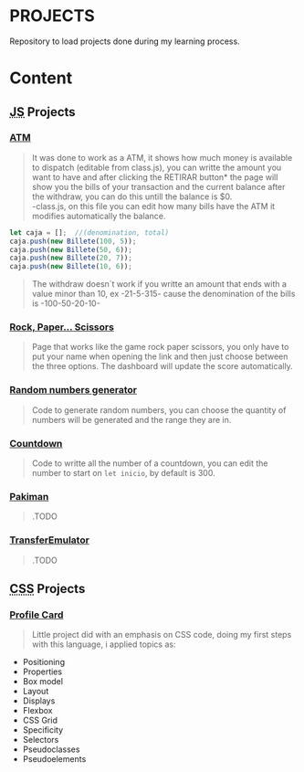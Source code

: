 # PROJECTS

Repository to load projects done during my learning process.

# Content
<h2>
<abbr title="Java Script">JS</abbr> Projects
</h2>

### [ATM](https://sebcastrom.github.io/PROJECTS/JS/ATM/)
>It was done to work as a ATM, it shows how much money is available to dispatch (editable from class.js), you can writte the amount you want to have and after clicking the RETIRAR button* the page will show you the bills of your transaction and the current balance after the withdraw, you can do this untill the balance is $0.
</br>-class.js, on this file you can edit how many bills have the ATM it modifies automatically the balance.
```javascript
let caja = [];  //(denomination, total)
caja.push(new Billete(100, 5));
caja.push(new Billete(50, 6));
caja.push(new Billete(20, 7));
caja.push(new Billete(10, 6));
````
>The withdraw doesn´t work if you writte an amount that ends with a value minor than 10, ex -21-5-315- cause the denomination of the bills is -100-50-20-10-

### [Rock, Paper... Scissors](https://sebcastrom.github.io/PROJECTS/JS/rockPapperScissors/)
>Page that works like the game rock paper scissors, you only have to put your name when opening the link and then just choose between the three options. The dashboard will update the score automatically. 

### [Random numbers generator](https://sebcastrom.github.io/PROJECTS/JS/randomNumbers/)
>Code to generate random numbers, you can choose the quantity of numbers will be generated and the range they are in.

### [Countdown](https://sebcastrom.github.io/PROJECTS/JS/countdown/)
>Code to writte all the number of a countdown, you can edit the number to start on `let inicio`, by default is 300.

### [Pakiman](https://sebcastrom.github.io/PROJECTS/JS/pakiman/)
>.TODO

### [TransferEmulator](https://sebcastrom.github.io/PROJECTS/JS/Transfer%20Emulator/)
>.TODO

<h2>
<abbr title="Cascading Style Sheet">CSS</abbr> Projects
</h2>

### [Profile Card](https://sebcastrom.github.io/PROJECTS/CSS/Card/)
>Little project did with an emphasis on CSS code, doing my first steps with this language, i applied topics as:
* Positioning
* Properties
* Box model
* Layout
* Displays
* Flexbox
* CSS Grid
* Specificity
* Selectors
* Pseudoclasses
* Pseudoelements
